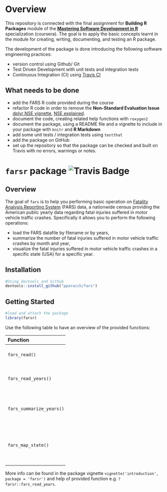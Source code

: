 
<!-- README.md is generated from README.Rmd. Please edit that file -->
Overview
========

This repository is connected with the final assignment for **Building R Packages** module of the **[Mastering Software Development in R](https://www.coursera.org/specializations/r)** specialization (coursera). The goal is to apply the basic concepts learnt in the module for creating, writing, documenting, and testing an R package.

The development of the package is done introducing the following software engineering practices:

-   version control using Github/ Git
-   Test Driven Development with unit tests and integration tests
-   Continuous Integration (CI) using [Travis CI](https://travis-ci.org)

What needs to be done
---------------------

-   add the FARS R code provided during the course
-   refactor R code in order to remove the **Non-Standard Evaluation Issue** [dplyr NSE vignette](https://cran.r-project.org/web/packages/dplyr/vignettes/nse.html), [NSE explained](http://adv-r.had.co.nz/Computing-on-the-language.html).
-   document the code, creating related help functions with `roxygen2`
-   document the package, using a README file and a vignette to include in your package with `knitr` and **R Markdown**
-   add some unit tests / integration tests using `testthat`
-   add the package on GitHub
-   set up the repository so that the package can be checked and built on Travis with no errors, warnings or notes.

`farsr` package ![Travis Badge](https://travis-ci.org/pparacch/fars.svg?branch=master)
======================================================================================

Overview
--------

The goal of `fars` is to help you performing basic operation on [Fatality Analysis Reporting System](https://www.nhtsa.gov/research-data/fatality-analysis-reporting-system-fars) (FARS) data, a nationwide census providing the American public yearly data regarding fatal injuries suffered in motor vehicle traffic crashes. Specifically it allows you to perform the following operations:

-   load the FARS datafile by filename or by years,
-   summarize the number of fatal injuries suffered in motor vehicle traffic crashes by month and year,
-   visualize the fatal injuries suffered in motor vehicle traffic crashes in a specific state (USA) for a specific year.

Installation
------------

``` r
#Using devtools and Github
devtools::install_github("pparacch/fars")
```

Getting Started
---------------

``` r
#load and attach the package
library(farsr)
```

Use the following table to have an overview of the provided functions:

<table style="width:38%;">
<colgroup>
<col width="15%" />
<col width="22%" />
</colgroup>
<thead>
<tr class="header">
<th align="left">Function</th>
<th align="left"></th>
</tr>
</thead>
<tbody>
<tr class="odd">
<td align="left"><code>fars_read()</code></td>
<td align="left">Read a FARS datafile</td>
</tr>
<tr class="even">
<td align="left"><code>fars_read_years()</code></td>
<td align="left">Read FARS datafile(s) for provided year(s)</td>
</tr>
<tr class="odd">
<td align="left"><code>fars_summarize_years()</code></td>
<td align="left">Summarizes injuries by month for provided year(s)</td>
</tr>
<tr class="even">
<td align="left"><code>fars_map_state()</code></td>
<td align="left">Visualize map with injuries for provided state (USA) and year</td>
</tr>
</tbody>
</table>

More info can be found in the package vignette `vignette('introduction', package = 'farsr')` and help of provided function e.g. `?farsr::fars_read_years`.
